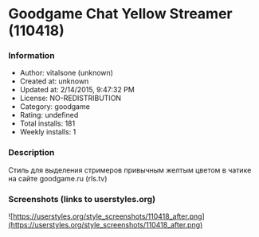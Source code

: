 # Goodgame Chat Yellow Streamer (110418)

### Information
- Author: vitalsone (unknown)
- Created at: unknown
- Updated at: 2/14/2015, 9:47:32 PM
- License: NO-REDISTRIBUTION
- Category: goodgame
- Rating: undefined
- Total installs: 181
- Weekly installs: 1


### Description
Стиль для выделения стримеров привычным желтым цветом в чатике на сайте goodgame.ru (rls.tv)


### Screenshots (links to userstyles.org)
![https://userstyles.org/style_screenshots/110418_after.png](https://userstyles.org/style_screenshots/110418_after.png)


